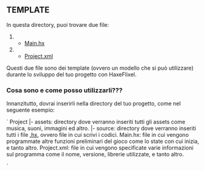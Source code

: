 ## TEMPLATE
In questa directory, puoi trovare due file:
1. - [Main.hx](https://github.com/RonyxDumb/HaxeFlixel-Tutorial-Italiano/blob/main/template/Main.hx)
2. - [Project.xml](https://github.com/RonyxDumb/HaxeFlixel-Tutorial-Italiano/blob/main/template/Project.xml)

Questi due file sono dei template (ovvero un modello che si può utilizzare) durante lo sviluppo del tuo progetto con HaxeFlixel.

### Cosa sono e come posso utilizzarli???
Innanzitutto, dovrai inserirli nella directory del tuo progetto, come nel seguente esempio:

`
Project
 |- assets: directory dove verranno inseriti tutti gli assets come musica, suoni, immagini ed altro.
 |- source: directory dove verranno inseriti tutti i file [.hx](https://www.file-extension.info/it/format/hx), ovvero file in cui scrivi i codici.
    Main.hx: file in cui vengono programmate altre funzioni preliminari del gioco come lo state con cui inizia, e tanto altro.
  Project.xml: file in cui vengono specificate varie informazioni sul programma come il nome, versione, librerie utilizzate, e tanto altro.

`
